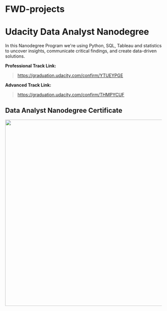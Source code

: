 # FWD-projects
# Udacity Data Analyst Nanodegree

In this Nanodegree Program we're using Python, SQL, Tableau and statistics 
to uncover insights, communicate critical findings, and create data-driven solutions.

**Professional Track Link:**
> https://graduation.udacity.com/confirm/YTUEYPGE

**Advanced Track Link:**
> https://graduation.udacity.com/confirm/THMPYCUF

## Data Analyst Nanodegree Certificate

<p align="center">
  <img width="779" height="600" src="https://user-images.githubusercontent.com/33187812/63758162-a558a380-c8bb-11e9-9e28-1fa39814b520.png">
</p>

